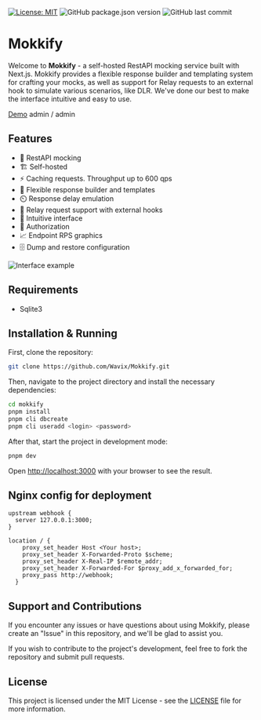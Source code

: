 [![License: MIT](https://img.shields.io/badge/License-MIT-yellow.svg)](https://opensource.org/licenses/MIT)
![GitHub package.json version](https://img.shields.io/github/package-json/v/icevl/mokkify)
![GitHub last commit](https://img.shields.io/github/last-commit/icevl/mokkify)


# Mokkify

Welcome to **Mokkify** - a self-hosted RestAPI mocking service built with Next.js. Mokkify provides a flexible response builder and templating system for crafting your mocks, as well as support for Relay requests to an external hook to simulate various scenarios, like DLR. We've done our best to make the interface intuitive and easy to use.

[Demo](https://demo.mokkify.dev) admin / admin

## Features

- 🔁 RestAPI mocking
- 🏗️ Self-hosted
- ⚡ Caching requests. Throughput up to 600 qps
- 🧩 Flexible response builder and templates
- ⏲️ Response delay emulation
- 🔄 Relay request support with external hooks
- 🔮 Intuitive interface
- 🔐 Authorization
- 📈 Endpoint RPS graphics
- 🗄️ Dump and restore configuration

![Interface example](https://i.imgur.com/KszL9Hb.png)

## Requirements
- Sqlite3

## Installation & Running

First, clone the repository:

```bash
git clone https://github.com/Wavix/Mokkify.git
```

Then, navigate to the project directory and install the necessary dependencies:

```bash
cd mokkify
pnpm install
pnpm cli dbcreate
pnpm cli useradd <login> <password>
```

After that, start the project in development mode:

```bash
pnpm dev
```

Open [http://localhost:3000](http://localhost:3000) with your browser to see the result.

## Nginx config for deployment

```
upstream webhook {
  server 127.0.0.1:3000;
}

location / {
    proxy_set_header Host <Your host>;
    proxy_set_header X-Forwarded-Proto $scheme;
    proxy_set_header X-Real-IP $remote_addr;
    proxy_set_header X-Forwarded-For $proxy_add_x_forwarded_for;
    proxy_pass http://webhook;
  }
```

## Support and Contributions

If you encounter any issues or have questions about using Mokkify, please create an "Issue" in this repository, and we'll be glad to assist you.

If you wish to contribute to the project's development, feel free to fork the repository and submit pull requests.

## License

This project is licensed under the MIT License - see the [LICENSE](LICENSE) file for more information.

